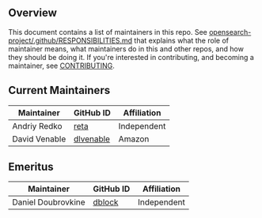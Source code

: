 ## Overview

This document contains a list of maintainers in this repo. See [opensearch-project/.github/RESPONSIBILITIES.md](https://github.com/opensearch-project/.github/blob/main/RESPONSIBILITIES.md#maintainer-responsibilities) that explains what the role of maintainer means, what maintainers do in this and other repos, and how they should be doing it. If you're interested in contributing, and becoming a maintainer, see [CONTRIBUTING](CONTRIBUTING.md).

## Current Maintainers

| Maintainer    | GitHub ID                                 | Affiliation |
| ------------- | ----------------------------------------- | ----------- |
| Andriy Redko  | [reta](https://github.com/reta)           | Independent |
| David Venable | [dlvenable](https://github.com/dlvenable) | Amazon      |

## Emeritus

| Maintainer         | GitHub ID                           | Affiliation |
| ------------------ | ----------------------------------- | ----------- |
| Daniel Doubrovkine | [dblock](https://github.com/dblock) | Independent |
